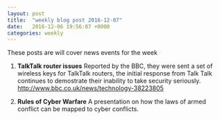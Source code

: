 ```yaml
---
layout: post
title:  "weekly blog post 2016-12-07"
date:   2016-12-06 19:56:07 +0000
categories: weekly
---
```






These posts are will cover news events for the week

1. **TalkTalk router issues**
  Reported by the BBC, they were sent a set of wireless keys for TalkTalk routers, the initial response from Talk Talk continues  to demostrate their inability to take security seriously. 
http://www.bbc.co.uk/news/technology-38223805


  
2. **Rules of Cyber Warfare**
 A presentation on how the laws of armed conflict can be mapped to cyber conflicts. 


